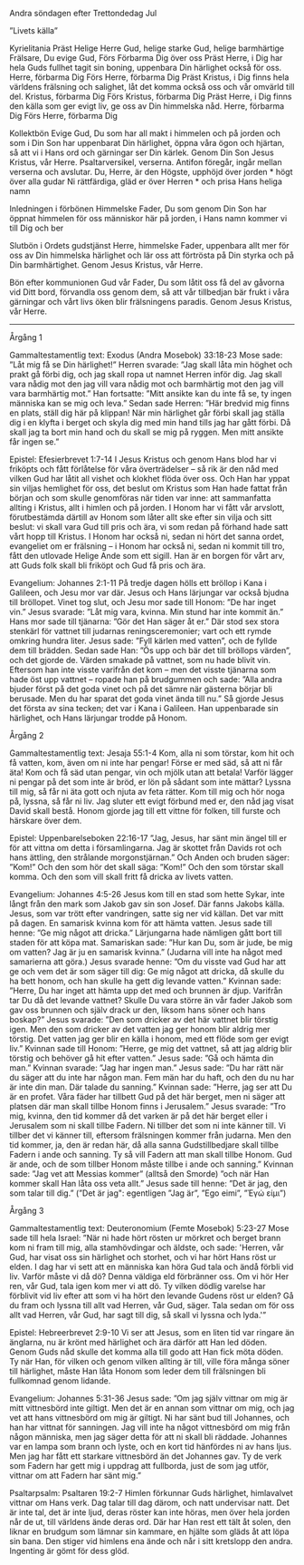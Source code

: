 ﻿Andra söndagen efter Trettondedag Jul




”Livets källa”




Kyrielitania
Präst        Helige Herre Gud, helige starke Gud, helige barmhärtige Frälsare, Du evige Gud,
Förs        Förbarma Dig över oss
Präst        Herre, i Dig har hela Guds fullhet tagit sin boning, uppenbara Din härlighet också för oss. Herre, förbarma Dig
Förs        Herre, förbarma Dig
Präst        Kristus, i Dig finns hela världens frälsning och salighet, låt det komma också oss och vår omvärld till del. Kristus, förbarma Dig
Förs        Kristus, förbarma Dig
Präst        Herre, i Dig finns den källa som ger evigt liv, ge oss av Din himmelska nåd. Herre, förbarma Dig
Förs        Herre, förbarma Dig




Kollektbön
Evige Gud, Du som har all makt i himmelen och på jorden och som i Din Son har uppenbarat Din härlighet, 
öppna våra ögon och hjärtan, 
så att vi i Hans ord och gärningar ser Din kärlek.
Genom Din Son Jesus Kristus, vår Herre.
Psaltarversikel, verserna. Antifon föregår, ingår mellan verserna och avslutar.
Du, Herre, är den Högste, upphöjd över jorden * högt över alla gudar
Ni rättfärdiga, gläd er över Herren * och prisa Hans heliga namn        




Inledningen i förbönen
Himmelske Fader, Du som genom Din Son har öppnat himmelen för oss människor här på jorden, i Hans namn kommer vi till Dig och ber




Slutbön i Ordets gudstjänst
Herre, himmelske Fader, uppenbara allt mer för oss av Din himmelska härlighet
och lär oss att förtrösta på Din styrka och på Din barmhärtighet. 
Genom Jesus Kristus, vår Herre.




Bön efter kommunionen
Gud vår Fader, Du som låtit oss få del av gåvorna vid Ditt bord, förvandla oss genom dem, så att vår tillbedjan bär frukt i våra gärningar och vårt livs öken blir frälsningens paradis.
Genom Jesus Kristus, vår Herre.
________________
Årgång 1




Gammaltestamentlig text: Exodus (Andra Mosebok) 33:18-23
Mose sade: ”Låt mig få se Din härlighet!” Herren svarade: ”Jag skall låta min höghet och prakt gå förbi dig, och jag skall ropa ut namnet Herren inför dig. Jag skall vara nådig mot den jag vill vara nådig mot och barmhärtig mot den jag vill vara barmhärtig mot.” Han fortsatte: ”Mitt ansikte kan du inte få se, ty ingen människa kan se mig och leva.” Sedan sade Herren: ”Här bredvid mig finns en plats, ställ dig här på klippan! När min härlighet går förbi skall jag ställa dig i en klyfta i berget och skyla dig med min hand tills jag har gått förbi. Då skall jag ta bort min hand och du skall se mig på ryggen. Men mitt ansikte får ingen se.”




Epistel: Efesierbrevet 1:7-14 
I Jesus Kristus och genom Hans blod har vi friköpts och fått förlåtelse för våra överträdelser – så rik är den nåd med vilken Gud har låtit all vishet och klokhet flöda över oss. Och Han har yppat sin viljas hemlighet för oss, det beslut om Kristus som Han hade fattat från början och som skulle genomföras när tiden var inne: att sammanfatta allting i Kristus, allt i himlen och på jorden. I Honom har vi fått vår arvslott, förutbestämda därtill av Honom som låter allt ske efter sin vilja och sitt beslut: vi skall vara Gud till pris och ära, vi som redan på förhand hade satt vårt hopp till Kristus. I Honom har också ni, sedan ni hört det sanna ordet, evangeliet om er frälsning – i Honom har också ni, sedan ni kommit till tro, fått den utlovade Helige Ande som ett sigill. Han är en borgen för vårt arv, att Guds folk skall bli friköpt och Gud få pris och ära. 




Evangelium: Johannes 2:1-11
På tredje dagen hölls ett bröllop i Kana i Galileen, och Jesu mor var där. Jesus och Hans lärjungar var också bjudna till bröllopet. Vinet tog slut, och Jesu mor sade till Honom: ”De har inget vin.” Jesus svarade: ”Låt mig vara, kvinna. Min stund har inte kommit än.” Hans mor sade till tjänarna: ”Gör det Han säger åt er.” Där stod sex stora stenkärl för vattnet till judarnas reningsceremonier; vart och ett rymde omkring hundra liter. Jesus sade: ”Fyll kärlen med vatten”, och de fyllde dem till brädden. Sedan sade Han: ”Ös upp och bär det till bröllops värden”, och det gjorde de. Värden smakade på vattnet, som nu hade blivit vin. Eftersom han inte visste varifrån det kom – men det visste tjänarna som hade öst upp vattnet – ropade han på brudgummen och sade: ”Alla andra bjuder först på det goda vinet och på det sämre när gästerna börjar bli berusade. Men du har sparat det goda vinet ända till nu.” 
Så gjorde Jesus det första av sina tecken; det var i Kana i Galileen. Han uppenbarade sin härlighet, och Hans lärjungar trodde på Honom. 










Årgång 2




Gammaltestamentlig text: Jesaja 55:1-4
Kom, alla ni som törstar, kom hit och få vatten, kom, även om ni inte har pengar! Förse er med säd, så att ni får äta! Kom och få säd utan pengar, vin och mjölk utan att betala! Varför lägger ni pengar på det som inte är bröd, er lön på sådant som inte mättar?  Lyssna till mig, så får ni äta gott och njuta av feta rätter. Kom till mig och hör noga på, lyssna, så får ni liv. Jag sluter ett evigt förbund med er, den nåd jag visat David skall bestå. Honom gjorde jag till ett vittne för folken, till furste och härskare över dem. 




Epistel: Uppenbarelseboken 22:16-17 
”Jag, Jesus, har sänt min ängel till er för att vittna om detta i församlingarna. Jag är skottet från Davids rot och hans ättling, den strålande morgonstjärnan.” 
Och Anden och bruden säger: ”Kom!” Och den som hör det skall säga: ”Kom!” Och den som törstar skall komma. Och den som vill skall fritt få dricka av livets vatten. 




Evangelium: Johannes 4:5-26
Jesus kom till en stad som hette Sykar, inte långt från den mark som Jakob gav sin son Josef. Där fanns Jakobs källa. Jesus, som var trött efter vandringen, satte sig ner vid källan. Det var mitt på dagen. 
En samarisk kvinna kom för att hämta vatten. Jesus sade till henne: ”Ge mig något att dricka.” Lärjungarna hade nämligen gått bort till staden för att köpa mat. Samariskan sade: ”Hur kan Du, som är jude, be mig om vatten? Jag är ju en samarisk kvinna.” (Judarna vill inte ha något med samarierna att göra.) Jesus svarade henne: ”Om du visste vad Gud har att ge och vem det är som säger till dig: Ge mig något att dricka, då skulle du ha bett honom, och han skulle ha gett dig levande vatten.” Kvinnan sade: ”Herre, Du har inget att hämta upp det med och brunnen är djup. Varifrån tar Du då det levande vattnet? Skulle Du vara större än vår fader Jakob som gav oss brunnen och själv drack ur den, liksom hans söner och hans boskap?” Jesus svarade: ”Den som dricker av det här vattnet blir törstig igen. Men den som dricker av det vatten jag ger honom blir aldrig mer törstig. Det vatten jag ger blir en källa i honom, med ett flöde som ger evigt liv.” Kvinnan sade till Honom: ”Herre, ge mig det vattnet, så att jag aldrig blir törstig och behöver gå hit efter vatten.” 
Jesus sade: ”Gå och hämta din man.” Kvinnan svarade: ”Jag har ingen man.” Jesus sade: ”Du har rätt när du säger att du inte har någon man. Fem män har du haft, och den du nu har är inte din man. Där talade du sanning.” Kvinnan sade: ”Herre, jag ser att Du är en profet. Våra fäder har tillbett Gud på det här berget, men ni säger att platsen där man skall tillbe Honom finns i Jerusalem.” Jesus svarade: ”Tro mig, kvinna, den tid kommer då det varken är på det här berget eller i Jerusalem som ni skall tillbe Fadern. Ni tillber det som ni inte känner till. Vi tillber det vi känner till, eftersom frälsningen kommer från judarna. Men den tid kommer, ja, den är redan här, då alla sanna Gudstillbedjare skall tillbe Fadern i ande och sanning. Ty så vill Fadern att man skall tillbe Honom. Gud är ande, och de som tillber Honom måste tillbe i ande och sanning.” Kvinnan sade: ”Jag vet att Messias kommer” (alltså den Smorde) ”och när Han kommer skall Han låta oss veta allt.” Jesus sade till henne: ”Det är jag, den som talar till dig.” 
(”Det är jag": egentligen ”Jag är”, ”Ego eimi”, ”Έγώ είμι”)








Årgång 3




Gammaltestamentlig text:
Deuteronomium (Femte Mosebok) 5:23-27 
Mose sade till hela Israel: ”När ni hade hört rösten ur mörkret och berget brann kom ni fram till mig, alla stamhövdingar och äldste, och sade: 'Herren, vår Gud, har visat oss sin härlighet och storhet, och vi har hört Hans röst ur elden. I dag har vi sett att en människa kan höra Gud tala och ändå förbli vid liv. Varför måste vi då dö? Denna väldiga eld förbränner oss. Om vi hör Her ren, vår Gud, tala igen kom mer vi att dö. Ty vilken dödlig varelse har förblivit vid liv efter att som vi ha hört den levande Gudens röst ur elden? Gå du fram och lyssna till allt vad Herren, vår Gud, säger. Tala sedan om för oss allt vad Herren, vår Gud, har sagt till dig, så skall vi lyssna och lyda.'” 




Epistel: Hebreerbrevet 2:9-10 
Vi ser att Jesus, som en liten tid var ringare än änglarna, nu är krönt med härlighet och ära därför att Han led döden. Genom Guds nåd skulle det komma alla till godo att Han fick möta döden. 
Ty när Han, för vilken och genom vilken allting är till, ville föra många söner till härlighet, måste Han låta Honom som leder dem till frälsningen bli fullkomnad genom lidande. 




Evangelium: Johannes 5:31-36
Jesus sade: ”Om jag själv vittnar om mig är mitt vittnesbörd inte giltigt. Men det är en annan som vittnar om mig, och jag vet att hans vittnesbörd om mig är giltigt. Ni har sänt bud till Johannes, och han har vittnat för sanningen. Jag vill inte ha något vittnesbörd om mig från någon människa, men jag säger detta för att ni skall bli räddade. Johannes var en lampa som brann och lyste, och en kort tid hänfördes ni av hans ljus. Men jag har fått ett starkare vittnesbörd än det Johannes gav. Ty de verk som Fadern har gett mig i uppdrag att fullborda, just de som jag utför, vittnar om att Fadern har sänt mig.” 








Psaltarpsalm: Psaltaren 19:2-7
Himlen förkunnar Guds härlighet, himlavalvet vittnar om Hans verk. 
Dag talar till dag därom, och natt undervisar natt. 
Det är inte tal, det är inte ljud, deras röster kan inte höras, 
men över hela jorden når de ut, till världens ände deras ord. 
Där har Han rest ett tält åt solen, den liknar en brudgum som lämnar sin kammare, en hjälte som gläds åt att löpa sin bana. 
Den stiger vid himlens ena ände och når i sitt kretslopp den andra. Ingenting är gömt för dess glöd.